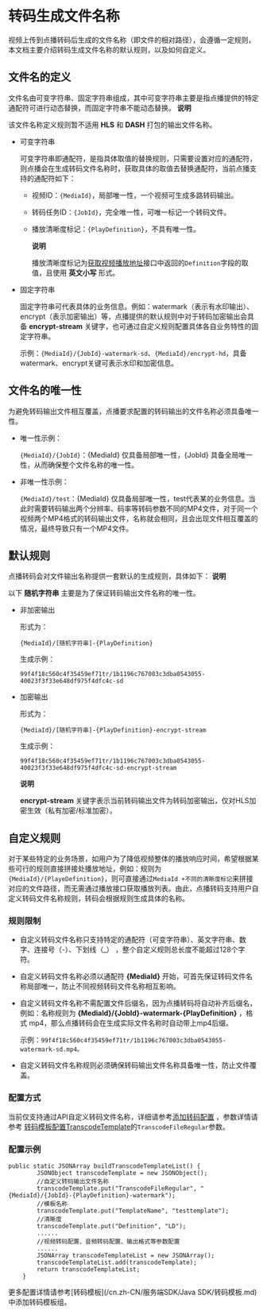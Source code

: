 转码生成文件名称 
=============================

视频上传到点播转码后生成的文件名称（即文件的相对路径），会遵循一定规则，本文档主要介绍转码生成文件名称的默认规则，以及如何自定义。

文件名的定义 
---------------------------

文件名由可变字符串、固定字符串组成，其中可变字符串主要是指点播提供的特定通配符可进行动态替换，而固定字符串不能动态替换。
**说明**

该文件名称定义规则暂不适用 **HLS** 和 **DASH** 打包的输出文件名称。

* 可变字符串

  可变字符串即通配符，是指具体取值的替换规则，只需要设置对应的通配符，则点播会在生成转码文件名称时，获取具体的取值去替换通配符，当前点播支持的通配符如下：
  * 视频ID：`{MediaId}`，局部唯一性，一个视频可生成多路转码输出。

    
  
  * 转码任务ID：`{JobId}`，完全唯一性，可唯一标记一个转码文件。

    
  
  * 播放清晰度标记：`{PlayDefinition}`，不具有唯一性。

    **说明**

    播放清晰度标记为[获取视频播放地址](/cn.zh-CN/服务端API/音视频播放/获取视频播放地址.md)接口中返回的`Definition`字段的取值，且使用 **英文小写** 形式。
    
  

  




<!-- -->

* 固定字符串

  固定字符串可代表具体的业务信息。例如：watermark（表示有水印输出）、encrypt（表示加密输出）等，点播提供的默认规则中对于转码加密输出会具备 **encrypt-stream** 关键字，也可通过自定义规则配置具体各自业务特性的固定字符串。

  示例：`{MediaId}/{JobId}-watermark-sd`、`{MediaId}/encrypt-hd`，具备watermark、encrypt关键可表示水印和加密信息。
  




文件名的唯一性 
----------------------------

为避免转码输出文件相互覆盖，点播要求配置的转码输出的文件名称必须具备唯一性。

* 唯一性示例：

  `{MediaId}/{JobId}`：{MediaId} 仅具备局部唯一性，{JobId} 具备全局唯一性，从而确保整个文件名称的唯一性。
  

* 非唯一性示例：

  `{MediaId}/test`：{MediaId} 仅具备局部唯一性，test代表某的业务信息。当此时需要转码输出两个分辨率、码率等转码参数不同的MP4文件，对于同一个视频两个MP4格式的转码输出文件，名称就会相同，且会出现文件相互覆盖的情况，最终导致只有一个MP4文件。
  




默认规则 
-------------------------

点播转码会对文件输出名称提供一套默认的生成规则，具体如下：
**说明**

以下 **随机字符串** 主要是为了保证转码输出文件名称的唯一性。

* 非加密输出

  形式为：

      {MediaId}/[随机字符串]-{PlayDefinition}

  

  生成示例：

      99f4f18c560c4f35459ef71tr/1b1196c767003c3dba0543055-40023f3f33e648df975f4dfc4c-sd

  




* 加密输出

  形式为：

      {MediaId}/[随机字符串]-{PlayDefinition}-encrypt-stream

  

  生成示例：

      99f4f18c560c4f35459ef71tr/1b1196c767003c3dba0543055-40023f3f33e648df975f4dfc4c-sd-encrypt-stream

  
  **说明**

  **encrypt-stream** 关键字表示当前转码输出文件为转码加密输出，仅对HLS加密生效（私有加密/标准加密）。
  




自定义规则 
--------------------------

对于某些特定的业务场景，如用户为了降低视频整体的播放响应时间，希望根据某些可行的规则直接拼接处播放地址，例如：规则为`{MediaId}/{PlayeDefinition}`，则可直接通过`MediaId +不同的清晰度标记`来拼接对应的文件路径，而无需通过播放接口获取播放列表。由此，点播转码支持用户自定义转码文件名称规则，转码会根据规则生成具体的名称。

### **规则限制** 

* 自定义转码文件名称只支持特定的通配符（可变字符串）、英文字符串、数字、连接号（-）、下划线（_） ，整个自定义规则总长度不能超过128个字符。

  

* 自定义转码文件名称必须以通配符 **{MediaId}** 开始，可首先保证转码文件名称局部唯一，防止不同视频转码文件名称相互影响。

  

* 自定义转码文件名称不需配置文件后缀名，因为点播转码将自动补齐后缀名，例如：名称规则为 **{MediaId}/{JobId}-watermark-{PlayDefinition}** ，格式 mp4，那么点播转码会在生成实际文件名称时自动带上mp4后缀。

  示例：`99f4f18c560c4f35459ef71tr/1b1196c767003c3dba0543055-watermark-sd.mp4。`
  

* 自定义转码文件名称规则必须确保转码输出文件名称具备唯一性，防止文件覆盖。

  




### **配置方式** 

当前仅支持通过API自定义转码文件名称，详细请参考[添加转码配置](/cn.zh-CN/服务端API/媒体处理/转码模板/添加转码配置.md) ，参数详情请参考 [转码模板配置TranscodeTemplate](/cn.zh-CN/服务端API/附录/基本数据类型.md)的`TranscodeFileRegular`参数。

### **配置示例** 

    public static JSONArray buildTranscodeTemplateList() {
            JSONObject transcodeTemplate = new JSONObject();
            //自定义转码输出文件名称
            transcodeTemplate.put("TranscodeFileRegular", "{MediaId}/{JobId}-{PlayDefinition}-watermark");
            //模板名称
            transcodeTemplate.put("TemplateName", "testtemplate");
            //清晰度
            transcodeTemplate.put("Definition", "LD");
            ......
            //视频转码配置、音频转码配置、输出格式等参数配置
            ......
            JSONArray transcodeTemplateList = new JSONArray();
            transcodeTemplateList.add(transcodeTemplate);
            return transcodeTemplateList;
        }



更多配置详情请参考[转码模板](/cn.zh-CN/服务端SDK/Java SDK/转码模板.md)中添加转码模板组。

